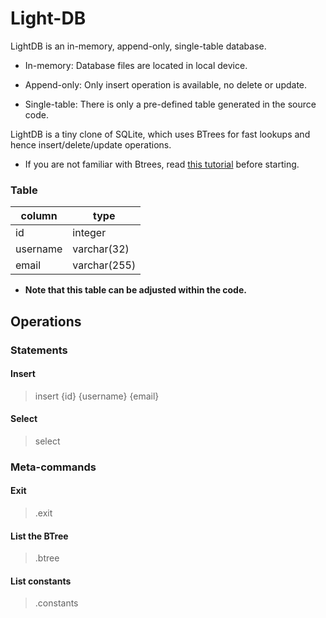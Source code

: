 # Light-DB

LightDB is an in-memory, append-only, single-table database.

* In-memory: Database files are located in local device.

* Append-only: Only insert operation is available, no delete or update.

* Single-table: There is only a pre-defined table generated in the source code.

LightDB is a tiny clone of SQLite, which uses BTrees for fast lookups and hence insert/delete/update operations.

* If you are not familiar with Btrees, read [this tutorial](https://www.cs.cornell.edu/courses/cs3110/2012sp/recitations/rec25-B-trees/rec25.html) before starting.

<h3> Table </h3>

| <b>column</b> | <b>type</b>  |
|---------------|--------------|
| id            | integer      |
| username      | varchar(32)  |
| email         | varchar(255) |

* <b>Note that this table can be adjusted within the code. </b>

## Operations

<h3> Statements </h3>

<h4> Insert </h4>

> insert {id} {username} {email}

<h4> Select </h4>

> select

<h3> Meta-commands </h3>

<h4> Exit </h4>

> .exit

<h4> List the BTree </h4>

> .btree

<h4> List constants </h4>

> .constants


